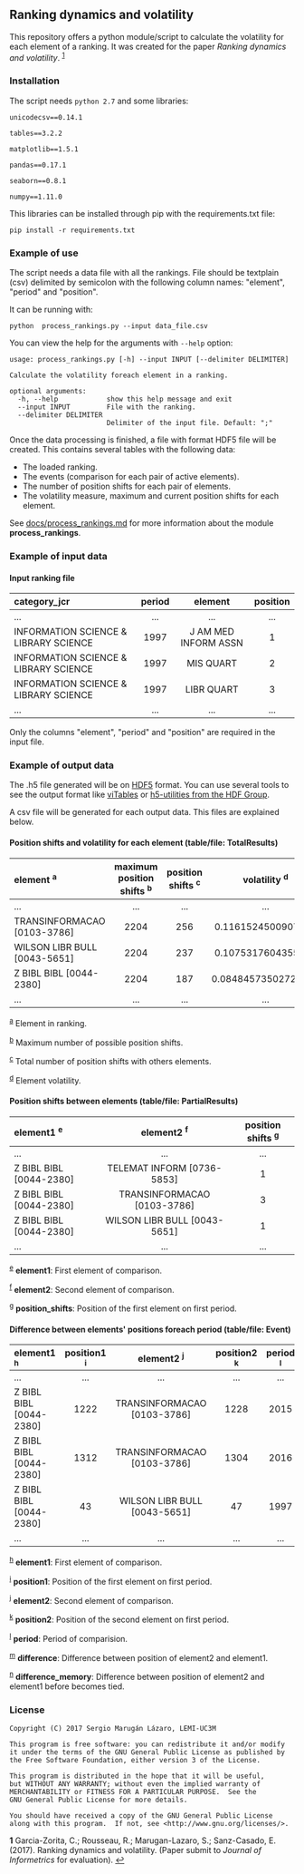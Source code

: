 
Ranking dynamics and volatility
-------------------------------

This repository offers a python module/script to calculate the volatility for each element of a ranking. It was created for the paper *Ranking dynamics and volatility*. <sup id="a1">[1](#f1)</sup>


### Installation

The script needs `python 2.7` and some libraries:

`unicodecsv==0.14.1`

`tables==3.2.2`

`matplotlib==1.5.1`

`pandas==0.17.1`

`seaborn==0.8.1`

`numpy==1.11.0`

This libraries can be installed through pip with the requirements.txt file:

`pip install -r requirements.txt`


### Example of use

The script needs a data file with all the rankings.
File should be textplain (csv) delimited by semicolon with the following column names: "element", "period" and "position".


It can be running with:

    python  process_rankings.py --input data_file.csv

You can view the help for the arguments with `--help` option:

    usage: process_rankings.py [-h] --input INPUT [--delimiter DELIMITER]

    Calculate the volatility foreach element in a ranking.
    
    optional arguments:
      -h, --help            show this help message and exit
      --input INPUT         File with the ranking.
      --delimiter DELIMITER
                            Delimiter of the input file. Default: ";"

Once the data processing is finished, a file with format HDF5 file will be created. This contains several tables with the following data:

* The loaded ranking.
* The events (comparison for each pair of active elements).
* The number of position shifts for each pair of elements.
* The volatility measure, maximum and current position shifts for each element.

See [docs/process_rankings.md](https://github.com/smarugan/uc3m_dynamics/blob/master/docs/process_rankings.md) for more information about the module <b>process_rankings</b>.

### Example of input data

#### Input ranking file

|category_jcr|period|element|position|
|:-|:-:|:-:|:-:|
|...|...|...|...|
|INFORMATION SCIENCE & LIBRARY SCIENCE|1997|J AM MED INFORM ASSN|1|
|INFORMATION SCIENCE & LIBRARY SCIENCE|1997|MIS QUART|2|
|INFORMATION SCIENCE & LIBRARY SCIENCE|1997|LIBR QUART|3|
|...|...|...|...|


Only the columns "element", "period" and "position" are required in the input file.

### Example of output data

The .h5 file generated will be on [HDF5](https://support.hdfgroup.org/HDF5/) format. You can use several tools to see the output format like [viTables](http://vitables.org/) or [h5-utilities from the HDF Group](https://support.hdfgroup.org/products/hdf5_tools/#tools).

A csv file will be generated for each output data. This files are explained below.

#### Position shifts and volatility for each element (table/file: TotalResults)


|element <sup><a id="#note-a">a</a></sup>|maximum position shifts <sup><a id="#note-b">b</a></sup>|position shifts <sup><a id="#note-c">c</a></sup>|volatility <sup><a id="#note-d">d</a></sup>|
|:-|:-:|:-:|:-:|
|...|...|...|...|
|TRANSINFORMACAO [0103-3786]|2204|256|0.1161524500907441|
|WILSON LIBR BULL [0043-5651]|2204|237|0.1075317604355717|
|Z BIBL BIBL [0044-2380]|2204|187|0.08484573502722323|
|...|...|...|...|

<sup>[a](#note-a)</sup> Element in ranking.

<sup>[b](#note-b)</sup> Maximum number of possible position shifts.

<sup>[c](#note-c)</sup> Total number of position shifts with others elements.

<sup>[d](#note-d)</sup> Element volatility.


#### Position shifts between elements (table/file: PartialResults)

|element1 <sup><a id="#note-e">e</a></sup>|element2 <sup><a id="#note-f">f</a></sup>|position shifts <sup><a id="#note-g">g</a></sup>|
|:-|:-:|:-:|
|...|...|...|
|Z BIBL BIBL [0044-2380]|TELEMAT INFORM [0736-5853]|1|
|Z BIBL BIBL [0044-2380]|TRANSINFORMACAO [0103-3786]|3|
|Z BIBL BIBL [0044-2380]|WILSON LIBR BULL [0043-5651]|1|
|...|...|...|


<sup>[e](#note-e)</sup> **element1**: First element of comparison.

<sup>[f](#note-f)</sup> **element2**: Second element of comparison.

<sup>[g](#note-g)</sup> **position_shifts**: Position of the first element on first period.


#### Difference between elements' positions foreach period (table/file: Event)

|element1 <sup><a id="#note-h">h</a></sup>|position1 <sup><a id="#note-i">i</a></sup>|element2 <sup><a id="#note-j">j</a></sup>|position2 <sup><a id="#note-k">k</a></sup>|period <sup><a id="#note-l">l</a></sup>|difference <sup><a id="#note-m">m</a></sup>|difference_memory <sup><a id="#note-n">n</a></sup>|
|:-|:-:|:-:|:-:|:-:|:-:|:-:|
|...|...|...|...|...|...|...|
|Z BIBL BIBL [0044-2380]|1222|TRANSINFORMACAO [0103-3786]|1228|2015|6|0|
|Z BIBL BIBL [0044-2380]|1312|TRANSINFORMACAO [0103-3786]|1304|2016|-8|0|
|Z BIBL BIBL [0044-2380]|43|WILSON LIBR BULL [0043-5651]|47|1997|4|0|
|...|...|...|...|...|...|...|


<sup>[h](#note-h)</sup> **element1**: First element of comparison.

<sup>[i](#note-i)</sup> **position1**: Position of the first element on first period.

<sup>[j](#note-j)</sup> **element2**: Second element of comparison.

<sup>[k](#note-k)</sup> **position2**: Position of the second element on first period.

<sup>[l](#note-l)</sup> **period**: Period of comparision.

<sup>[m](#note-m)</sup> **difference**: Difference between position of element2 and element1.

<sup>[n](#note-n)</sup> **difference_memory**: Difference between position of element2 and element1 before becomes tied.



### License

    Copyright (C) 2017 Sergio Marugán Lázaro, LEMI-UC3M

    This program is free software: you can redistribute it and/or modify
    it under the terms of the GNU General Public License as published by
    the Free Software Foundation, either version 3 of the License.

    This program is distributed in the hope that it will be useful,
    but WITHOUT ANY WARRANTY; without even the implied warranty of
    MERCHANTABILITY or FITNESS FOR A PARTICULAR PURPOSE.  See the
    GNU General Public License for more details.

    You should have received a copy of the GNU General Public License
    along with this program.  If not, see <http://www.gnu.org/licenses/>.

<b id="f1">1</b>  Garcia-Zorita, C.; Rousseau, R.; Marugan-Lazaro, S.; Sanz-Casado, E. (2017). Ranking dynamics and volatility. (Paper submit to *Journal of Informetrics* for evaluation). [↩](#a1)
